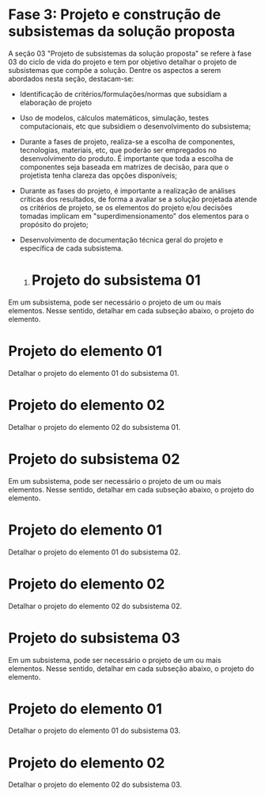 
# **Fase 3: Projeto e construção de subsistemas da solução proposta**

A seção 03 "Projeto de subsistemas da solução proposta" se refere à fase
03 do ciclo de vida do projeto e tem por objetivo detalhar o projeto de
subsistemas que compõe a solução. Dentre os aspectos a serem abordados
nesta seção, destacam-se:

-   Identificação de critérios/formulações/normas que subsidiam a
    elaboração de projeto

-   Uso de modelos, cálculos matemáticos, simulação, testes
    computacionais, etc que subsidiem o desenvolvimento do subsistema;

-   Durante a fases de projeto, realiza-se a escolha de componentes,
    tecnologias, materiais, etc, que poderão ser empregados no
    desenvolvimento do produto. É importante que toda a escolha de
    componentes seja baseada em matrizes de decisão, para que o
    projetista tenha clareza das opções disponíveis;

-   Durante as fases do projeto, é importante a realização de análises
    críticas dos resultados, de forma a avaliar se a solução projetada
    atende os critérios de projeto, se os elementos do projeto e/ou
    decisões tomadas implicam em "superdimensionamento" dos elementos
    para o propósito do projeto;

-   Desenvolvimento de documentação técnica geral do projeto e
    específica de cada subsistema.

    1.  # **Projeto do subsistema 01**

Em um subsistema, pode ser necessário o projeto de um ou mais elementos.
Nesse sentido, detalhar em cada subseção abaixo, o projeto do elemento.

# **Projeto do elemento 01**

Detalhar o projeto do elemento 01 do subsistema 01.

# **Projeto do elemento 02**

Detalhar o projeto do elemento 02 do subsistema 01.

# **Projeto do subsistema 02**

Em um subsistema, pode ser necessário o projeto de um ou mais elementos.
Nesse sentido, detalhar em cada subseção abaixo, o projeto do elemento.

# **Projeto do elemento 01**

Detalhar o projeto do elemento 01 do subsistema 02.

# **Projeto do elemento 02**

Detalhar o projeto do elemento 02 do subsistema 02.

# **Projeto do subsistema 03**

Em um subsistema, pode ser necessário o projeto de um ou mais elementos.
Nesse sentido, detalhar em cada subseção abaixo, o projeto do elemento.

# **Projeto do elemento 01**

Detalhar o projeto do elemento 01 do subsistema 03.

# **Projeto do elemento 02**

Detalhar o projeto do elemento 02 do subsistema 03.

